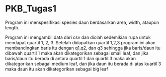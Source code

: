 # PKB_Tugas1

Program ini menspesifikasi spesies daun berdasarkan area, width, ataupun length. 

Program ini mengambil data dari csv dan diolah sedemikian rupa untuk mendapat quartil 1, 2, 3. Setelah didapatkan quartil 1,2,3
program ini akan membandingkan baris itu dengan q1,q2, dan q3 sehingga jika baris/daun itu dibawah quartil 1 maka akan dikategorikan sebagai small leaf,
dan jika baris/daun itu berada di antara quartil 1 dan quartil 3 maka akan dikategorikan sebagai medium leaf, dan jika daun itu berada di atas kuartil 3 maka daun itu akan dikategorikan sebagai big leaf
